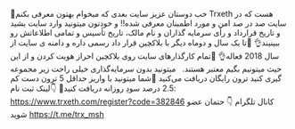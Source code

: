🔹خب دوستان عزیز سایت بعدی که میخوام بهتون معرفی بکنم Trxeth هست که در سایت صد در صد امن و مورد اطمینان معرفی شده!! و خودتون میتونید وارد سایت بشید و تاریخ قرارداد و رأی سرمایه گذاران و نام مالک، تاریخ تأسیس و تمامی اطلاعاتش رو ببینیند👌 
🔹تا یک سال و دوماه دیگر با بلاکچین قرار داد رسمی داره و دامنه ی سایت از سال 2018 فعاله👌 
🔹تمام کارگذارهای سایت روی بلاکچین احراز هویت کردن و از این حیث میتونیم بگیم معتبر هستند. 
  میتونید بدون سرمایه‌گذاری خیلی راحت زیر مجموعه گیری کنید ترون رایگان دریافت می‌کنید 
🔹شما میتونید با واریز حداقل 5 ترون دست کم 2.5 درصد سودِ روزانه دریافت کنید🤑
👇لینک ثبت نام: 
https://www.trxeth.com/register?code=382846
کانال تلگرام 👇
حتمان عضو شوید 
https://t.me/trx_msh
